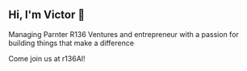 ## Hi, I'm Victor 👋

Managing Parnter R136 Ventures and entrepreneur with a passion for building things that make a difference

Come join us at r136AI!
